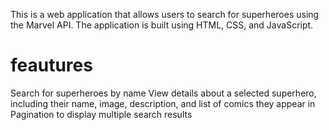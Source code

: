 This is a web application that allows users to search for superheroes using the Marvel API. The application is built using HTML, CSS, and JavaScript.
# feautures

Search for superheroes by name View details about a selected superhero, including their name, image, description, and list of comics they appear in Pagination to display multiple search results
